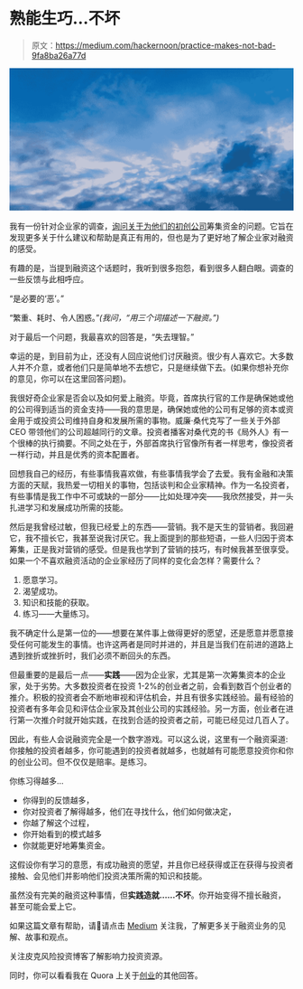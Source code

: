 # 熟能生巧…不坏

> 原文：<https://medium.com/hackernoon/practice-makes-not-bad-9fa8ba26a77d>

![](img/ee5a33e9d40d0dbcc469974ec35a0c43.png)

我有一份针对企业家的调查，[询问关于为他们的](http://piqueventures.com/fundyourbusiness/)[初创公司](https://hackernoon.com/tagged/startups)筹集资金的问题。它旨在发现更多关于什么建议和帮助是真正有用的，但也是为了更好地了解企业家对融资的感受。

有趣的是，当提到融资这个话题时，我听到很多抱怨，看到很多人翻白眼。调查的一些反馈与此相呼应。

“是必要的‘恶’。”

“繁重、耗时、令人困惑。”*(我问，“用三个词描述一下融资。”)*

对于最后一个问题，我最喜欢的回答是，“失去理智。”

幸运的是，到目前为止，还没有人回应说他们讨厌融资。很少有人喜欢它。大多数人并不介意，或者他们只是简单地不去想它，只是继续做下去。(如果你想补充你的意见，你可以在这里回答问题)。

我很好奇企业家是否会以及如何爱上融资。毕竟，首席执行官的工作是确保她或他的公司得到适当的资金支持——我的意思是，确保她或他的公司有足够的资本或资金用于或投资公司维持自身和发展所需的事物。威廉·桑代克写了一些关于外部 CEO 带领他们的公司超越同行的文章。投资者播客对桑代克的书《局外人》有一个很棒的执行摘要。不同之处在于，外部首席执行官像所有者一样思考，像投资者一样行动，并且是优秀的资本配置者。

回想我自己的经历，有些事情我喜欢做，有些事情我学会了去爱。我有金融和决策方面的天赋，我热爱一切相关的事物，包括谈判和企业家精神。作为一名投资者，有些事情是我工作中不可或缺的一部分——比如处理冲突——我欣然接受，并一头扎进学习和发展成功所需的技能。

然后是我曾经过敏，但我已经爱上的东西——营销。我不是天生的营销者。我回避它，我不擅长它，我甚至说我讨厌它。我上面提到的那些短语，一些人归因于资本筹集，正是我对营销的感受。但是我也学到了营销的技巧，有时候我甚至很享受。如果一个不喜欢融资活动的企业家经历了同样的变化会怎样？需要什么？

1.  愿意学习。
2.  渴望成功。
3.  知识和技能的获取。
4.  练习——大量练习。

我不确定什么是第一位的——想要在某件事上做得更好的愿望，还是愿意并愿意接受任何可能发生的事情。也许这两者是同时并进的，并且是当我们在前进的道路上遇到挫折或挫折时，我们必须不断回头的东西。

但最重要的是最后一点——**实践**——因为企业家，尤其是第一次筹集资本的企业家，处于劣势。大多数投资者在投资 1-2%的创业者之前，会看到数百个创业者的推介。积极的投资者会不断地审视和评估机会，并且有很多实践经验。最有经验的投资者有多年会见和评估企业家及其创业公司的实践经验。另一方面，创业者在进行第一次推介时就开始实践，在找到合适的投资者之前，可能已经见过几百人了。

因此，有些人会说融资完全是一个数字游戏。可以这么说，这里有一个融资渠道:你接触的投资者越多，你可能遇到的投资者就越多，也就越有可能愿意投资你和你的创业公司。但不仅仅是赔率。是练习。

你练习得越多…

*   你得到的反馈越多，
*   你对投资者了解得越多，他们在寻找什么，他们如何做决定，
*   你越了解这个过程，
*   你开始看到的模式越多
*   你就能更好地筹集资金。

这假设你有学习的意愿，有成功融资的愿望，并且你已经获得或正在获得与投资者接触、会见他们并影响他们投资决策所需的知识和技能。

虽然没有完美的融资这种事情，但**实践造就……不坏**。你开始变得不擅长融资，甚至可能会爱上它。

如果这篇文章有帮助，请👏请点击 [Medium](/@bonnieowong) 关注我，了解更多关于融资业务的见解、故事和观点。

关注皮克风险投资博客了解影响力投资资源。

同时，你可以看看我在 Quora 上关于[创业](https://www.quora.com/profile/Bonnie-Foley-Wong/answers/Entrepreneurship)的其他回答。